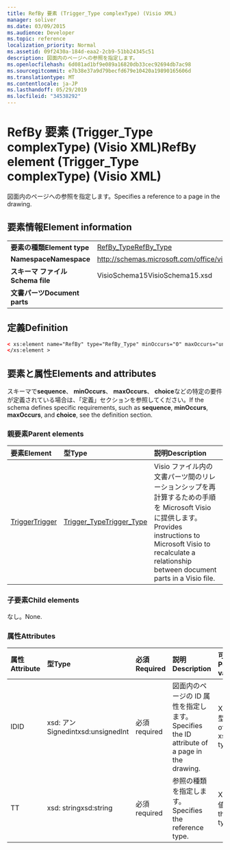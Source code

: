 ```yaml
---
title: RefBy 要素 (Trigger_Type complexType) (Visio XML)
manager: soliver
ms.date: 03/09/2015
ms.audience: Developer
ms.topic: reference
localization_priority: Normal
ms.assetid: 09f2430a-184d-eaa2-2cb9-51bb24345c51
description: 図面内のページへの参照を指定します。
ms.openlocfilehash: 6d081ad1bf9e089a16820db33cec92694db7ac98
ms.sourcegitcommit: e7b38e37a9d79becfd679e10420a19890165606d
ms.translationtype: MT
ms.contentlocale: ja-JP
ms.lasthandoff: 05/29/2019
ms.locfileid: "34538292"
---
```

# <a name="refby-element-triggertype-complextype-visio-xml"></a><span data-ttu-id="fbde9-103">RefBy 要素 (Trigger_Type complexType) (Visio XML)</span><span class="sxs-lookup"><span data-stu-id="fbde9-103">RefBy element (Trigger_Type complexType) (Visio XML)</span></span>

<span data-ttu-id="fbde9-104">図面内のページへの参照を指定します。</span><span class="sxs-lookup"><span data-stu-id="fbde9-104">Specifies a reference to a page in the drawing.</span></span>
  
## <a name="element-information"></a><span data-ttu-id="fbde9-105">要素情報</span><span class="sxs-lookup"><span data-stu-id="fbde9-105">Element information</span></span>

|||
|:-----|:-----|
|<span data-ttu-id="fbde9-106">**要素の種類**</span><span class="sxs-lookup"><span data-stu-id="fbde9-106">**Element type**</span></span> <br/> |[<span data-ttu-id="fbde9-107">RefBy_Type</span><span class="sxs-lookup"><span data-stu-id="fbde9-107">RefBy_Type</span></span>](refby_type-complextypevisio-xml.md) <br/> |
|<span data-ttu-id="fbde9-108">**Namespace**</span><span class="sxs-lookup"><span data-stu-id="fbde9-108">**Namespace**</span></span> <br/> |http://schemas.microsoft.com/office/visio/2012/main  <br/> |
|<span data-ttu-id="fbde9-109">**スキーマ ファイル**</span><span class="sxs-lookup"><span data-stu-id="fbde9-109">**Schema file**</span></span> <br/> |<span data-ttu-id="fbde9-110">VisioSchema15</span><span class="sxs-lookup"><span data-stu-id="fbde9-110">VisioSchema15.xsd</span></span>  <br/> |
|<span data-ttu-id="fbde9-111">**文書パーツ**</span><span class="sxs-lookup"><span data-stu-id="fbde9-111">**Document parts**</span></span> <br/> ||
   
## <a name="definition"></a><span data-ttu-id="fbde9-112">定義</span><span class="sxs-lookup"><span data-stu-id="fbde9-112">Definition</span></span>

```XML
< xs:element name="RefBy" type="RefBy_Type" minOccurs="0" maxOccurs="unbounded" >
</xs:element >
```

## <a name="elements-and-attributes"></a><span data-ttu-id="fbde9-113">要素と属性</span><span class="sxs-lookup"><span data-stu-id="fbde9-113">Elements and attributes</span></span>

<span data-ttu-id="fbde9-114">スキーマで**sequence**、 **minOccurs**、 **maxOccurs**、 **choice**などの特定の要件が定義されている場合は、「定義」セクションを参照してください。</span><span class="sxs-lookup"><span data-stu-id="fbde9-114">If the schema defines specific requirements, such as **sequence**, **minOccurs**, **maxOccurs**, and **choice**, see the definition section.</span></span> 
  
### <a name="parent-elements"></a><span data-ttu-id="fbde9-115">親要素</span><span class="sxs-lookup"><span data-stu-id="fbde9-115">Parent elements</span></span>

|<span data-ttu-id="fbde9-116">**要素**</span><span class="sxs-lookup"><span data-stu-id="fbde9-116">**Element**</span></span>|<span data-ttu-id="fbde9-117">**型**</span><span class="sxs-lookup"><span data-stu-id="fbde9-117">**Type**</span></span>|<span data-ttu-id="fbde9-118">**説明**</span><span class="sxs-lookup"><span data-stu-id="fbde9-118">**Description**</span></span>|
|:-----|:-----|:-----|
|[<span data-ttu-id="fbde9-119">Trigger</span><span class="sxs-lookup"><span data-stu-id="fbde9-119">Trigger</span></span>](trigger-elementvisio-xml.md) <br/> |[<span data-ttu-id="fbde9-120">Trigger_Type</span><span class="sxs-lookup"><span data-stu-id="fbde9-120">Trigger_Type</span></span>](trigger_type-complextypevisio-xml.md) <br/> |<span data-ttu-id="fbde9-121">Visio ファイル内の文書パーツ間のリレーションシップを再計算するための手順を Microsoft Visio に提供します。</span><span class="sxs-lookup"><span data-stu-id="fbde9-121">Provides instructions to Microsoft Visio to recalculate a relationship between document parts in a Visio file.</span></span>  <br/> |

   
### <a name="child-elements"></a><span data-ttu-id="fbde9-122">子要素</span><span class="sxs-lookup"><span data-stu-id="fbde9-122">Child elements</span></span>

<span data-ttu-id="fbde9-123">なし。</span><span class="sxs-lookup"><span data-stu-id="fbde9-123">None.</span></span>
  
### <a name="attributes"></a><span data-ttu-id="fbde9-124">属性</span><span class="sxs-lookup"><span data-stu-id="fbde9-124">Attributes</span></span>

|<span data-ttu-id="fbde9-125">**属性**</span><span class="sxs-lookup"><span data-stu-id="fbde9-125">**Attribute**</span></span>|<span data-ttu-id="fbde9-126">**型**</span><span class="sxs-lookup"><span data-stu-id="fbde9-126">**Type**</span></span>|<span data-ttu-id="fbde9-127">**必須**</span><span class="sxs-lookup"><span data-stu-id="fbde9-127">**Required**</span></span>|<span data-ttu-id="fbde9-128">**説明**</span><span class="sxs-lookup"><span data-stu-id="fbde9-128">**Description**</span></span>|<span data-ttu-id="fbde9-129">**可能な値**</span><span class="sxs-lookup"><span data-stu-id="fbde9-129">**Possible values**</span></span>|
|:-----|:-----|:-----|:-----|:-----|
|<span data-ttu-id="fbde9-130">ID</span><span class="sxs-lookup"><span data-stu-id="fbde9-130">ID</span></span>  <br/> |<span data-ttu-id="fbde9-131">xsd: アン Signedint</span><span class="sxs-lookup"><span data-stu-id="fbde9-131">xsd:unsignedInt</span></span>  <br/> |<span data-ttu-id="fbde9-132">必須</span><span class="sxs-lookup"><span data-stu-id="fbde9-132">required</span></span>  <br/> |<span data-ttu-id="fbde9-133">図面内のページの ID 属性を指定します。</span><span class="sxs-lookup"><span data-stu-id="fbde9-133">Specifies the ID attribute of a page in the drawing.</span></span>  <br/> |<span data-ttu-id="fbde9-134">Xsd:/Signedint 型の値。</span><span class="sxs-lookup"><span data-stu-id="fbde9-134">Values of the xsd:unsignedInt type.</span></span>  <br/> |
|<span data-ttu-id="fbde9-135">T</span><span class="sxs-lookup"><span data-stu-id="fbde9-135">T</span></span>  <br/> |<span data-ttu-id="fbde9-136">xsd: string</span><span class="sxs-lookup"><span data-stu-id="fbde9-136">xsd:string</span></span>  <br/> |<span data-ttu-id="fbde9-137">必須</span><span class="sxs-lookup"><span data-stu-id="fbde9-137">required</span></span>  <br/> |<span data-ttu-id="fbde9-138">参照の種類を指定します。</span><span class="sxs-lookup"><span data-stu-id="fbde9-138">Specifies the reference type.</span></span>  <br/> |<span data-ttu-id="fbde9-139">Xsd: string 型の値。</span><span class="sxs-lookup"><span data-stu-id="fbde9-139">Values of the xsd:string type.</span></span>  <br/> |
   

